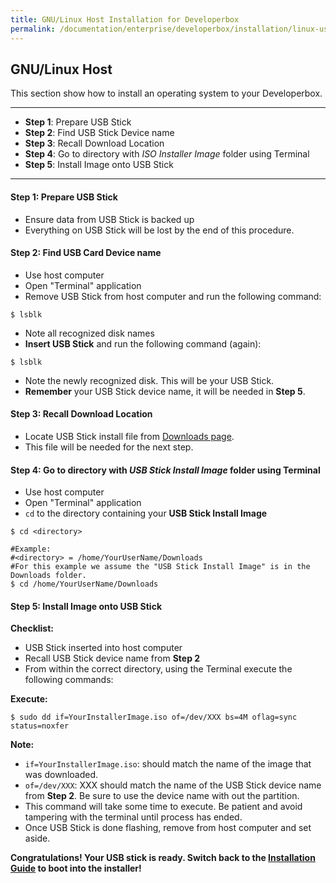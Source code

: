 ```yaml
---
title: GNU/Linux Host Installation for Developerbox
permalink: /documentation/enterprise/developerbox/installation/linux-usb.md.html
---
```

## GNU/Linux Host

This section show how to install an operating system to your
Developerbox.
***

- **Step 1**: Prepare USB Stick
- **Step 2**: Find USB Stick Device name
- **Step 3**: Recall Download Location
- **Step 4**: Go to directory with _ISO Installer Image_ folder using Terminal
- **Step 5**: Install Image onto USB Stick

***

#### Step 1: Prepare USB Stick

- Ensure data from USB Stick is backed up
- Everything on USB Stick will be lost by the end of this procedure.

#### Step 2: Find USB Card Device name

- Use host computer
- Open "Terminal" application
- Remove USB Stick from host computer and run the following command:
```shell
$ lsblk
```
- Note all recognized disk names
- **Insert USB Stick** and run the following command (again):
```shell
$ lsblk
```
- Note the newly recognized disk. This will be your USB Stick.
- **Remember** your USB Stick device name, it will be needed in **Step 5**.

#### Step 3: Recall Download Location

- Locate USB Stick install file from [Downloads page](../downloads/).
- This file will be needed for the next step.

#### Step 4: Go to directory with _USB Stick Install Image_ folder using Terminal

- Use host computer
- Open "Terminal" application
- `cd` to the directory containing your **USB Stick Install Image**

```shell
$ cd <directory>

#Example:
#<directory> = /home/YourUserName/Downloads
#For this example we assume the "USB Stick Install Image" is in the Downloads folder.
$ cd /home/YourUserName/Downloads
```

#### Step 5: Install Image onto USB Stick

**Checklist:**

- USB Stick inserted into host computer
- Recall USB Stick device name from **Step 2**
- From within the correct directory, using the Terminal execute the following commands:

**Execute:**

```shell
$ sudo dd if=YourInstallerImage.iso of=/dev/XXX bs=4M oflag=sync status=noxfer
```

**Note:**

- `if=YourInstallerImage.iso`: should match the name of the image that was downloaded.
- `of=/dev/XXX`: XXX should match the name of the USB Stick device name from **Step 2**. Be sure to use the device name with out the partition.
- This command will take some time to execute. Be patient and avoid tampering with the terminal until process has ended.
- Once USB Stick is done flashing, remove from host computer and set aside.

**Congratulations! Your USB stick is ready. Switch back to the [Installation Guide](README.md#boot-into-the-installer) to boot into the installer!**
